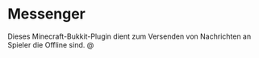 Messenger
=========

Dieses Minecraft-Bukkit-Plugin dient zum Versenden von Nachrichten an Spieler die Offline sind.
@
